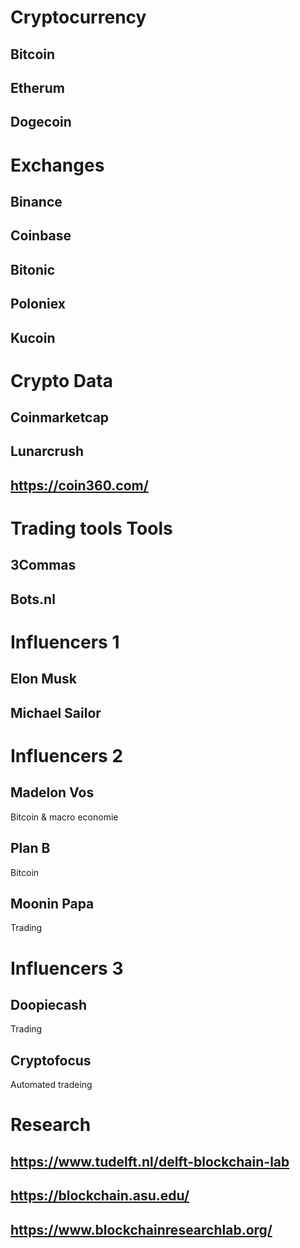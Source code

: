 # Cryptocurrency
## Bitcoin
## Etherum
## Dogecoin

# Exchanges
## Binance
## Coinbase
## Bitonic
## Poloniex
## Kucoin
## 

# Crypto Data
## Coinmarketcap
## Lunarcrush
## https://coin360.com/

# Trading tools Tools
## 3Commas
## Bots.nl

# Influencers 1
## Elon Musk
## Michael Sailor

# Influencers 2
## Madelon Vos
Bitcoin & macro economie
## Plan B
Bitcoin
## Moonin Papa
Trading

# Influencers 3
## Doopiecash
Trading
## Cryptofocus
Automated tradeing



# Research
## https://www.tudelft.nl/delft-blockchain-lab
## https://blockchain.asu.edu/
## https://www.blockchainresearchlab.org/

